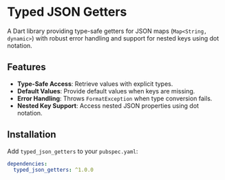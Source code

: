 # Typed JSON Getters

A Dart library providing type-safe getters for JSON maps (`Map<String, dynamic>`) with robust error handling and support for nested keys using dot notation.

## Features

- **Type-Safe Access**: Retrieve values with explicit types.
- **Default Values**: Provide default values when keys are missing.
- **Error Handling**: Throws `FormatException` when type conversion fails.
- **Nested Key Support**: Access nested JSON properties using dot notation.

## Installation

Add `typed_json_getters` to your `pubspec.yaml`:

```yaml
dependencies:
  typed_json_getters: ^1.0.0